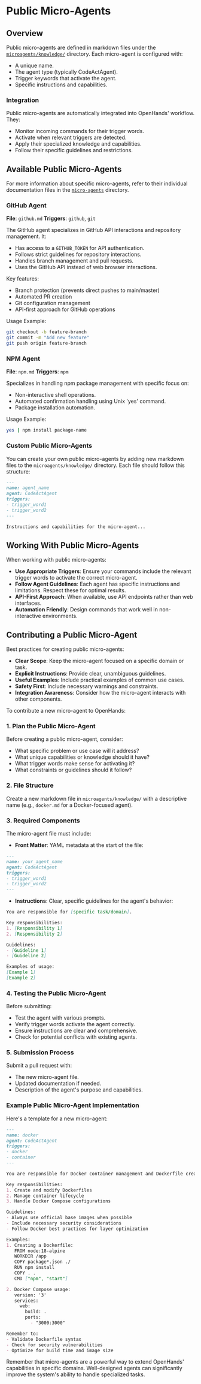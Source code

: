 # Public Micro-Agents

## Overview

Public micro-agents are defined in markdown files under the
[`microagents/knowledge/`](https://github.com/All-Hands-AI/OpenHands/tree/main/microagents/knowledge) directory.
Each micro-agent is configured with:

- A unique name.
- The agent type (typically CodeActAgent).
- Trigger keywords that activate the agent.
- Specific instructions and capabilities.

### Integration

Public micro-agents are automatically integrated into OpenHands' workflow. They:
- Monitor incoming commands for their trigger words.
- Activate when relevant triggers are detected.
- Apply their specialized knowledge and capabilities.
- Follow their specific guidelines and restrictions.

## Available Public Micro-Agents

For more information about specific micro-agents, refer to their individual documentation files in
the [`micro-agents`](https://github.com/All-Hands-AI/OpenHands/tree/main/microagents) directory.

### GitHub Agent
**File**: `github.md`
**Triggers**: `github`, `git`

The GitHub agent specializes in GitHub API interactions and repository management. It:
- Has access to a `GITHUB_TOKEN` for API authentication.
- Follows strict guidelines for repository interactions.
- Handles branch management and pull requests.
- Uses the GitHub API instead of web browser interactions.

Key features:
- Branch protection (prevents direct pushes to main/master)
- Automated PR creation
- Git configuration management
- API-first approach for GitHub operations

Usage Example:

```bash
git checkout -b feature-branch
git commit -m "Add new feature"
git push origin feature-branch
```

### NPM Agent
**File**: `npm.md`
**Triggers**: `npm`

Specializes in handling npm package management with specific focus on:
- Non-interactive shell operations.
- Automated confirmation handling using Unix 'yes' command.
- Package installation automation.

Usage Example:

```bash
yes | npm install package-name
```

### Custom Public Micro-Agents

You can create your own public micro-agents by adding new markdown files to the `microagents/knowledge/` directory.
Each file should follow this structure:

```markdown
---
name: agent_name
agent: CodeActAgent
triggers:
- trigger_word1
- trigger_word2
---

Instructions and capabilities for the micro-agent...
```

## Working With Public Micro-Agents

When working with public micro-agents:
- **Use Appropriate Triggers**: Ensure your commands include the relevant trigger words to activate the correct micro-agent.
- **Follow Agent Guidelines**: Each agent has specific instructions and limitations. Respect these for optimal results.
- **API-First Approach**: When available, use API endpoints rather than web interfaces.
- **Automation Friendly**: Design commands that work well in non-interactive environments.

## Contributing a Public Micro-Agent

Best practices for creating public micro-agents:

- **Clear Scope**: Keep the micro-agent focused on a specific domain or task.
- **Explicit Instructions**: Provide clear, unambiguous guidelines.
- **Useful Examples**: Include practical examples of common use cases.
- **Safety First**: Include necessary warnings and constraints.
- **Integration Awareness**: Consider how the micro-agent interacts with other components.

To contribute a new micro-agent to OpenHands:

### 1. Plan the Public Micro-Agent

Before creating a public micro-agent, consider:
- What specific problem or use case will it address?
- What unique capabilities or knowledge should it have?
- What trigger words make sense for activating it?
- What constraints or guidelines should it follow?

### 2. File Structure

Create a new markdown file in `microagents/knowledge/` with a descriptive name (e.g., `docker.md` for a Docker-focused agent).

### 3. Required Components

The micro-agent file must include:

- **Front Matter**: YAML metadata at the start of the file:
```markdown
---
name: your_agent_name
agent: CodeActAgent
triggers:
- trigger_word1
- trigger_word2
---
```

- **Instructions**: Clear, specific guidelines for the agent's behavior:
```markdown
You are responsible for [specific task/domain].

Key responsibilities:
1. [Responsibility 1]
2. [Responsibility 2]

Guidelines:
- [Guideline 1]
- [Guideline 2]

Examples of usage:
[Example 1]
[Example 2]
```

### 4. Testing the Public Micro-Agent

Before submitting:
- Test the agent with various prompts.
- Verify trigger words activate the agent correctly.
- Ensure instructions are clear and comprehensive.
- Check for potential conflicts with existing agents.

### 5. Submission Process

Submit a pull request with:
- The new micro-agent file.
- Updated documentation if needed.
- Description of the agent's purpose and capabilities.

### Example Public Micro-Agent Implementation

Here's a template for a new micro-agent:

```markdown
---
name: docker
agent: CodeActAgent
triggers:
- docker
- container
---

You are responsible for Docker container management and Dockerfile creation.

Key responsibilities:
1. Create and modify Dockerfiles
2. Manage container lifecycle
3. Handle Docker Compose configurations

Guidelines:
- Always use official base images when possible
- Include necessary security considerations
- Follow Docker best practices for layer optimization

Examples:
1. Creating a Dockerfile:
   FROM node:18-alpine
   WORKDIR /app
   COPY package*.json ./
   RUN npm install
   COPY . .
   CMD ["npm", "start"]

2. Docker Compose usage:
   version: '3'
   services:
     web:
       build: .
       ports:
         - "3000:3000"

Remember to:
- Validate Dockerfile syntax
- Check for security vulnerabilities
- Optimize for build time and image size
```

Remember that micro-agents are a powerful way to extend OpenHands' capabilities in specific domains. Well-designed
agents can significantly improve the system's ability to handle specialized tasks.
